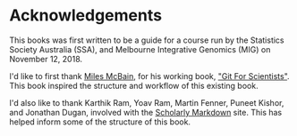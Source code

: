 # Acknowledgements

This books was first written to be a guide for a course run by the Statistics
Society Australia (SSA), and Melbourne Integrative Genomics (MIG) on November 12, 2018.

I'd like to first thank [Miles McBain](http://github.com/milesMcBain), for his working book, ["Git For Scientists"](https://milesmcbain.github.io/git_4_sci/index.html). This book inspired the structure and workflow of this existing book.

I'd also like to thank Karthik Ram, Yoav Ram, Martin Fenner, Puneet Kishor, and Jonathan Dugan, involved with the [Scholarly Markdown](http://scholmd.org/) site. This has helped inform some of the structure of this book.
